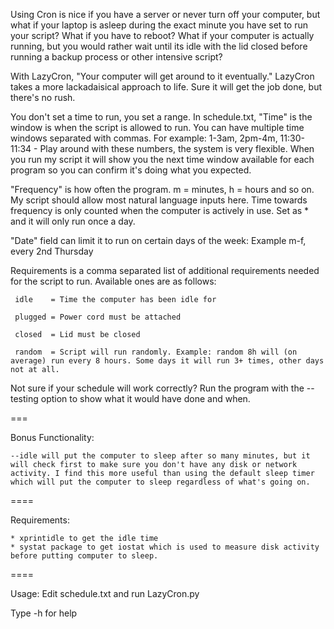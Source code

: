 Using Cron is nice if you have a server or never turn off your computer, but what if your laptop is asleep during the exact minute you have set to run your script? What if you have to reboot? What if your computer is actually running, but you would rather wait until its idle with the lid closed before running a backup process or other intensive script?

With LazyCron, "Your computer will get around to it eventually." LazyCron takes a more lackadaisical approach to life. Sure it will get the job done, but there's no rush.

You don't set a time to run, you set a range. In schedule.txt, "Time" is the window is when the script is allowed to run. You can have multiple time windows separated with commas. For example: 1-3am, 2pm-4m, 11:30-11:34 - Play around with these numbers, the system is very flexible. When you run my script it will show you the next time window available for each program so you can confirm it's doing what you expected.


"Frequency" is how often the program. m = minutes, h = hours and so on. My script should allow most natural language inputs here. Time towards frequency is only counted when the computer is actively in use. Set as * and it will only run once a day.

"Date" field can limit it to run on certain days of the week:
Example m-f, every 2nd Thursday

Requirements is a comma separated list of additional requirements needed for the script to run. Available ones are as follows:


     idle    = Time the computer has been idle for

     plugged = Power cord must be attached

     closed  = Lid must be closed

     random  = Script will run randomly. Example: random 8h will (on average) run every 8 hours. Some days it will run 3+ times, other days not at all.


Not sure if your schedule will work correctly?
Run the program with the --testing option to show what it would have done and when.

===

Bonus Functionality:

	--idle will put the computer to sleep after so many minutes, but it will check first to make sure you don't have any disk or network activity. I find this more useful than using the default sleep timer which will put the computer to sleep regardless of what's going on.

====

Requirements:

	* xprintidle to get the idle time
	* systat package to get iostat which is used to measure disk activity before putting computer to sleep.


====


Usage: Edit schedule.txt and run LazyCron.py

Type -h for help
